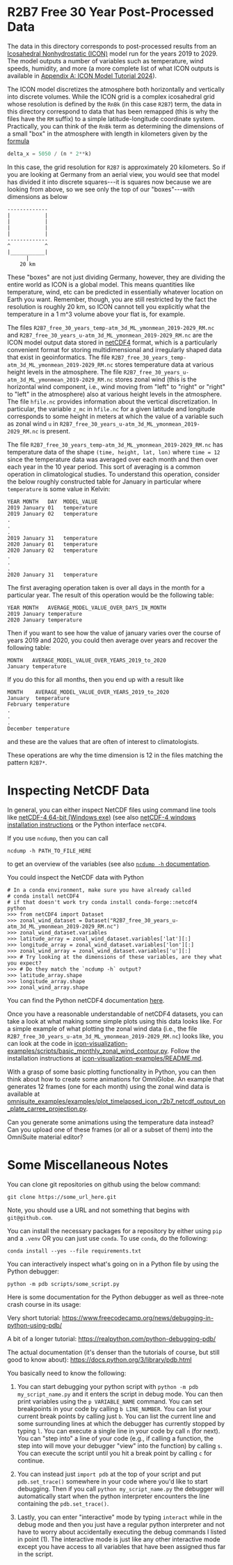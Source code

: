 # R2B7 Free 30 Year Post-Processed Data

The data in this directory corresponds to post-processed results from 
an [Icosahedral Nonhydrostatic (ICON)](https://www.dwd.de/EN/research/weatherforecasting/num_modelling/01_num_weather_prediction_modells/icon_description.html) 
model run for the years 2019 to 2029.  The model outputs a number of variables such as temperature, wind speeds, humidity, and more (a more complete list of 
what ICON outputs is available in [Appendix A: ICON Model Tutorial 2024](https://www.dwd.de/DE/leistungen/nwv_icon_tutorial/pdf_einzelbaende/icon_tutorial2024.html)). 

The ICON model discretizes the atmosphere both horizontally and vertically
into discrete volumes. While the ICON grid is a complex icosahedral grid whose 
resolution is defined by the `RnBk` (in this case `R2B7`) term, the data in this 
directory correspond to data that has been remapped (this is why the files have 
the `RM` suffix) to a simple latitude-longitude coordinate system. Practically,
you can think of the `RnBk` term as determining the dimensions of a small 
"box" in the atmosphere with length in kilometers given by the 
[formula](https://docs.icon-model.org/buildrun/buildrun_running.html#grid-files)

```python
delta_x = 5050 / (n * 2**k)
```
In this case, the grid resolution for `R2B7` is approximately 20 kilometers. So
if you are looking at Germany from an aerial view, you would see that model 
has divided it into discrete squares---it is squares now because we are looking
from above, so we see only the top of our "boxes"---with dimensions as below

```text
-------------
|           |
|           |
|           |
|           |
-------------
^           ^
|___________|
      |
    20 km
```
These "boxes" are not just dividing Germany, however, they are dividing the
entire world as ICON is a global model. This means quantities like temperature,
wind, etc can be predicted in essentially whatever location on Earth you want.
Remember, though, you are still restricted by the fact the resolution is roughly 
20 km, so ICON cannot tell you explicitly what the temperature in a 1 m^3 volume 
above your flat is, for example.

The files `R2B7_free_30_years_temp-atm_3d_ML_ymonmean_2019-2029_RM.nc`
and `R2B7_free_30_years_u-atm_3d_ML_ymonmean_2019-2029_RM.nc` are the ICON
model output data stored in [netCDF4](https://unidata.github.io/netcdf4-python/)
format, which is a particularly convenient format for storing multidimensional
and irregularly shaped data that exist in geoinformatics. The file
`R2B7_free_30_years_temp-atm_3d_ML_ymonmean_2019-2029_RM.nc` stores temperature
data at various height levels in the atmosphere. The file 
`R2B7_free_30_years_u-atm_3d_ML_ymonmean_2019-2029_RM.nc` stores zonal wind
(this is the horizontal wind component, i.e., wind moving from "left" to "right"
or "right" to "left" in the atmosphere) also at various height levels in the
atmosphere. The file `hfile.nc` provides information about the vertical
discretization. In particular, the variable `z_mc` in `hfile.nc` for a given
latitude and longitude corresponds to some height in meters at which the value 
of a variable such as zonal wind `u` in 
`R2B7_free_30_years_u-atm_3d_ML_ymonmean_2019-2029_RM.nc` is present.

The file `R2B7_free_30_years_temp-atm_3d_ML_ymonmean_2019-2029_RM.nc` has 
temperature data of the shape `(time, height, lat, lon)` where `time = 12`
since the temperature data was averaged over each month and then over each year
in the 10 year period. This sort of averaging is a common operation in 
climatological studies. To understand this operation, consider the below
roughly constructed table for January in particular where `temperature` is 
some value in Kelvin:

```text
YEAR MONTH   DAY  MODEL_VALUE
2019 January 01   temperature
2019 January 02   temperature
.
.
.
2019 January 31   temperature
2020 January 01   temperature
2020 January 02   temperature
.
.
.
2020 January 31   temperature
```

The first averaging operation taken is over all days in the month for a 
particular year. The result of this operation would be the following table:

```text
YEAR MONTH   AVERAGE_MODEL_VALUE_OVER_DAYS_IN_MONTH
2019 January temperature
2020 January temperature
```

Then if you want to see how the value of january varies over the course of
years 2019 and 2020, you could then average over years and recover the 
following table:

```text
MONTH   AVERAGE_MODEL_VALUE_OVER_YEARS_2019_to_2020
January temperature
```

If you do this for all months, then you end up with a result like

```text
MONTH    AVERAGE_MODEL_VALUE_OVER_YEARS_2019_to_2020
January  temperature
February temperature
.
.
.
December temperature
```

and these are the values that are often of interest to climatologists.

These operations are why the time dimension is 12 in the files matching the 
pattern `R2B7*`.

# Inspecting NetCDF Data

In general, you can either inspect NetCDF files using command line tools
like [netCDF-4 64-bit (Windows exe)](https://downloads.unidata.ucar.edu/netcdf/)
(see also [netCDF-4 windows installation instructions](https://pjbartlein.github.io/REarthSysSci/install_netCDF.html)
or the Python interface `netCDF4`.

If you use `ncdump`, then you can call

```shell
ncdump -h PATH_TO_FILE_HERE
```
to get an overview of the variables (see also [`ncdump -h` documentation](https://www.unidata.ucar.edu/software/netcdf/workshops/2009/utilities/NcdumpHeader.html).

You could inspect the NetCDF data with Python

```shell
# In a conda environment, make sure you have already called 
# conda install netCDF4 
# if that doesn't work try conda install conda-forge::netcdf4
python
>>> from netCDF4 import Dataset
>>> zonal_wind_dataset = Dataset("R2B7_free_30_years_u-atm_3d_ML_ymonmean_2019-2029_RM.nc")
>>> zonal_wind_dataset.variables
>>> latitude_array = zonal_wind_dataset.variables['lat'][:]
>>> longitude_array = zonal_wind_dataset.variables['lon'][:]
>>> zonal_wind_array = zonal_wind_dataset.variables['u'][:]
>>> # Try looking at the dimensions of these variables, are they what you expect?
>>> # Do they match the `ncdump -h` output?
>>> latitude_array.shape
>>> longitude_array.shape
>>> zonal_wind_array.shape
```
You can find the Python netCDF4 documentation [here](https://unidata.github.io/netcdf4-python/).

Once you have a reasonable understandable of netCDF4 datasets, you can take
a look at what making some simple plots using this data looks like.
For a simple example of what plotting the zonal wind data (i.e.,
the file `R2B7_free_30_years_u-atm_3d_ML_ymonmean_2019-2029_RM.nc`) looks like, 
you can look at the code in 
[icon-visualization-examples/scripts/basic_monthly_zonal_wind_contour.py](https://github.com/jfdev001/icon-visualization-examples/blob/main/scripts/basic_monthly_zonal_wind_contour.py). Follow the installation instructions at 
[icon-visualization-examples/README.md](https://github.com/jfdev001/icon-visualization-examples/tree/main).

With a grasp of some basic plotting functionality in Python, you can then
think about how to create some animations for OmniGlobe. An example that 
generates 12 frames (one for each month) using the zonal wind data is 
available at [omnisuite_examples/examples/plot_timelapsed_icon_r2b7_netcdf_output_on_plate_carree_projection.py](https://github.com/jfdev001/omnisuite-examples/blob/main/examples/plot_timelapsed_icon_r2b7_netcdf_output_on_plate_carree_projection.py).

Can you generate some animations using the temperature data instead? Can you
upload one of these frames (or all or a subset of them) into the OmniSuite
material editor?  

# Some Miscellaneous Notes

You can clone git repositories on github using the below command:

```shell
git clone https://some_url_here.git
```

Note, you should use a URL and not something that begins with `git@github.com`.


You can install the necessary packages for a repository by either using
`pip` and a `.venv` OR you can just use `conda`. To use `conda`, do the following:

```shell
conda install --yes --file requirements.txt
```

You can interactively inspect what's going on in a Python file by using the
Python debugger:

```shell
python -m pdb scripts/some_script.py
```

Here is some documentation for the Python debugger as well as three-note crash
course in its usage:

Very short tutorial: https://www.freecodecamp.org/news/debugging-in-python-using-pdb/

A bit of a longer tutorial: https://realpython.com/python-debugging-pdb/

The actual documentation (it's denser than the tutorials of course, but still good to know about): https://docs.python.org/3/library/pdb.html

You basically need to know the following:

1. You can start debugging your python script with `python -m pdb my_script_name.py` and it enters the script in debug mode. You can then print variables using the `p VARIABLE_NAME` command.  You can set breakpoints in your code by calling `b LINE_NUMBER`. You can list your current break points by calling just `b`. You can list the current line and some surrounding lines at which the debugger has currently stopped by typing `l`. You can execute a single line in your code by call `n` (for next). You can "step into" a line of your code (e.g., if calling a function, the step into will move your debugger "view" into the function) by calling `s`. You can execute the script until you hit a break point by calling `c` for continue.

2. You can instead just `import pdb` at the top of your script and put `pdb.set_trace()` somewhere in your code where you'd like to start debugging. Then if you call `python my_script_name.py` the debugger will automatically start when the python interpreter encounters the line containing the `pdb.set_trace()`.

3. Lastly, you can enter "interactive" mode by typing `interact` while in the debug mode and then you just have a regular python interpreter and not have to worry about accidentally executing the debug commands I listed in point (1). The interactive mode is just like any other interactive mode except you have access to all variables that have been assigned thus far in the script. 

